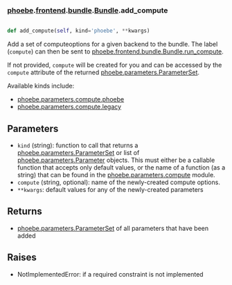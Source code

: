 ### [phoebe](phoebe.md).[frontend](phoebe.frontend.md).[bundle](phoebe.frontend.bundle.md).[Bundle](phoebe.frontend.bundle.Bundle.md).add_compute

```py

def add_compute(self, kind='phoebe', **kwargs)

```



Add a set of computeoptions for a given backend to the bundle.
The label (`compute`) can then be sent to [phoebe.frontend.bundle.Bundle.run_compute](phoebe.frontend.bundle.Bundle.run_compute.md).

If not provided, `compute` will be created for you and can be
accessed by the `compute` attribute of the returned
[phoebe.parameters.ParameterSet](phoebe.parameters.ParameterSet.md).

Available kinds include:
* [phoebe.parameters.compute.phoebe](phoebe.parameters.compute.phoebe.md)
* [phoebe.parameters.compute.legacy](phoebe.parameters.compute.legacy.md)

Parameters
----------
* `kind` (string): function to call that returns a
     [phoebe.parameters.ParameterSet](phoebe.parameters.ParameterSet.md) or list of
     [phoebe.parameters.Parameter](phoebe.parameters.Parameter.md) objects.  This must either be a
     callable function that accepts only default values, or the name
     of a function (as a string) that can be found in the
     [phoebe.parameters.compute](phoebe.parameters.compute.md) module.
* `compute` (string, optional): name of the newly-created compute options.
* `**kwargs`: default values for any of the newly-created parameters

Returns
---------
* [phoebe.parameters.ParameterSet](phoebe.parameters.ParameterSet.md) of all parameters that have been added

Raises
--------
* NotImplementedError: if a required constraint is not implemented

